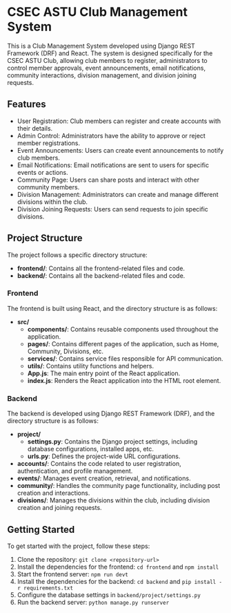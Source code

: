 # CSEC ASTU Club Management System

This is a Club Management System developed using Django REST Framework (DRF) and React. The system is designed specifically for the CSEC ASTU Club, allowing club members to register, administrators to control member approvals, event announcements, email notifications, community interactions, division management, and division joining requests.

## Features

- User Registration: Club members can register and create accounts with their details.
- Admin Control: Administrators have the ability to approve or reject member registrations.
- Event Announcements: Users can create event announcements to notify club members.
- Email Notifications: Email notifications are sent to users for specific events or actions.
- Community Page: Users can share posts and interact with other community members.
- Division Management: Administrators can create and manage different divisions within the club.
- Division Joining Requests: Users can send requests to join specific divisions.

## Project Structure

The project follows a specific directory structure:

- **frontend/**: Contains all the frontend-related files and code.
- **backend/**: Contains all the backend-related files and code.

### Frontend

The frontend is built using React, and the directory structure is as follows:

- **src/**
  - **components/**: Contains reusable components used throughout the application.
  - **pages/**: Contains different pages of the application, such as Home, Community, Divisions, etc.
  - **services/**: Contains service files responsible for API communication.
  - **utils/**: Contains utility functions and helpers.
  - **App.js**: The main entry point of the React application.
  - **index.js**: Renders the React application into the HTML root element.

### Backend

The backend is developed using Django REST Framework (DRF), and the directory structure is as follows:

- **project/**
  - **settings.py**: Contains the Django project settings, including database configurations, installed apps, etc.
  - **urls.py**: Defines the project-wide URL configurations.
- **accounts/**: Contains the code related to user registration, authentication, and profile management.
- **events/**: Manages event creation, retrieval, and notifications.
- **community/**: Handles the community page functionality, including post creation and interactions.
- **divisions/**: Manages the divisions within the club, including division creation and joining requests.

## Getting Started

To get started with the project, follow these steps:

1. Clone the repository: `git clone <repository-url>`
2. Install the dependencies for the frontend: `cd frontend` and `npm install`
3. Start the frontend server: `npm run devt`
4. Install the dependencies for the backend: `cd backend` and `pip install -r requirements.txt`
5. Configure the database settings in `backend/project/settings.py`
6. Run the backend server: `python manage.py runserver`

